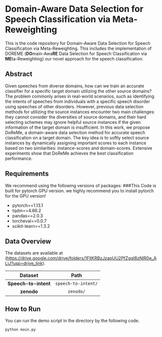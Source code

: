 # Domain-Aware Data Selection for Speech Classification via Meta-Reweighting

This is the code repository for Domain-Aware Data Selection for Speech Classification via Meta-Reweighting.
This includes the implementation of DOREME (**DO**main-Awa**RE** Data Selection for Speech Classification via **ME**ta-Reweighting)
our novel approach for the speech classification.

## Abstract
Given speeches from diverse domains, how can we train an accurate classifier for a specific target domain utilizing the other source domains?
The problem commonly arises in real-world scenarios, such as identifying the intents of speeches from individuals with a specific speech disorder using speeches of other disorders.
However, previous data selection methods for utilizing the source instances encounter two main challenges: they cannot consider the diversities of source domains, and their hard selecting schemes may ignore helpful source instances if the given information of the target domain is insufficient.
In this work, we propose DoReMe, a domain-aware data selection method for accurate speech classification on a target domain.
The key idea is to softly select source instances by dynamically assigning important scores to each instance based on two similarities: instance-scores and domain-scores.
Extensive experiments show that DoReMe achieves the best classification performance.
## Requirements

We recommend using the following versions of packages:
###This Code is built for pytorch GPU version. we highly recommend you to install pytorch for the GPU version!
 - pytorch==1.13.1
 - tqdm==4.66.2
 - pandas==2.0.3
 - torcheval==0.0.7
 - scikit-learn==1.3.2

## Data Overview
The datasets are available at (https://drive.google.com/drive/folders/1FlIKRBzJzapUU2PfZgqI8zNlR0e_ALiJ?usp=drive_link).

|        **Dataset**        |                  **Path**                   | 
|:-------------------------:|:-------------------------------------------:| 
|       **Speech-to-intent**        |           `speech-to-intent/`           | 
|       **zenodo**        |           `zenodo/`           | 

## How to Run
You can run the demo script in the directory by the following code.
```
python main.py
```